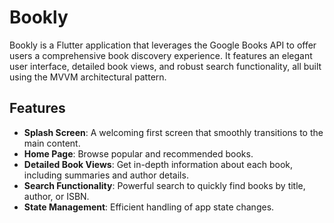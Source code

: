 # Bookly

Bookly is a Flutter application that leverages the Google Books API to offer users a comprehensive book discovery experience. It features an elegant user interface, detailed book views, and robust search functionality, all built using the MVVM architectural pattern.

## Features

- **Splash Screen**: A welcoming first screen that smoothly transitions to the main content.
- **Home Page**: Browse popular and recommended books.
- **Detailed Book Views**: Get in-depth information about each book, including summaries and author details.
- **Search Functionality**: Powerful search to quickly find books by title, author, or ISBN.
- **State Management**: Efficient handling of app state changes.
